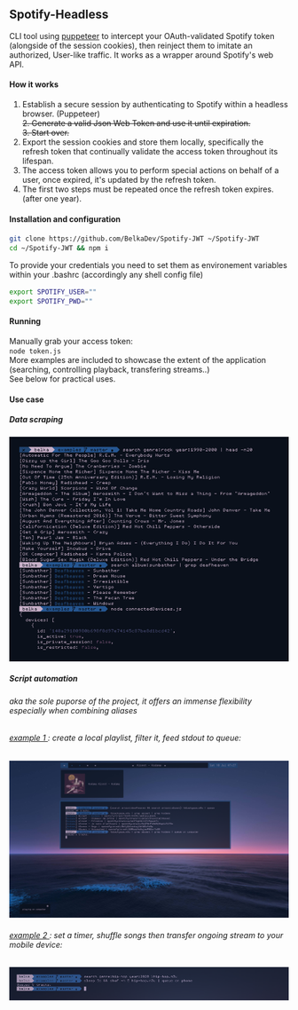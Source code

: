 ## Spotify-Headless
CLI tool using [puppeteer](https://github.com/puppeteer/puppeteer) to intercept your OAuth-validated Spotify token (alongside of the session cookies), then reinject them to imitate an authorized, User-like traffic. It works as a wrapper around Spotify's web API.
#### How it works
1. Establish a secure session by authenticating to Spotify within a headless browser. (Puppeteer)<br><del>2. Generate a valid Json Web Token and use it until expiration.</del> <br> <del>3. Start over.</strike> <br>
2. Export the session cookies and store them locally, specifically the refresh token that continually validate the access token throughout its lifespan.
3. The access token allows you to perform special actions on behalf of a user, once expired, it's updated by the refresh token.
4. The first two steps must be repeated once the refresh token expires. (after one year).

#### Installation and configuration
```bash
git clone https://github.com/BelkaDev/Spotify-JWT ~/Spotify-JWT
cd ~/Spotify-JWT && npm i
```
To provide your credentials you need to set them as environement variables within your .bashrc (accordingly any shell config file) <br>
``` bash
export SPOTIFY_USER=""
export SPOTIFY_PWD=""
```
#### Running
Manually grab your access token: <br>
`node token.js` <br>
More examples are included to showcase the extent of the application (searching, controlling playback, transfering streams..) </br>
See below for practical uses.

#### Use case
##### Data scraping 
![scraping](src/scraping.png)
##### Script automation 
###### aka the sole puporse of the project, it offers an immense flexibility especially when combining aliases
###### <u> example 1  </u>: create a local playlist, filter it, feed stdout to queue:
![example 1](src/automation1.png)
###### <u> example 2 </u>: set a timer, shuffle songs then transfer ongoing stream to your mobile device:
![example 2](src/automation2.png)


